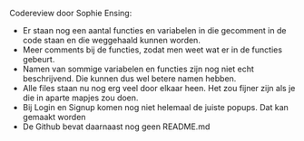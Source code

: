 Codereview door Sophie Ensing:

* Er staan nog een aantal functies en variabelen in die gecomment in de code staan en die weggehaald kunnen worden.
* Meer comments bij de functies, zodat men weet wat er in de functies gebeurt.
* Namen van sommige variabelen en functies zijn nog niet echt beschrijvend. Die kunnen dus wel betere namen hebben.
* Alle files staan nu nog erg veel door elkaar heen. Het zou fijner zijn als je die in aparte mapjes zou doen.
* Bij Login en Signup komen nog niet helemaal de juiste popups. Dat kan gemaakt worden
* De Github bevat daarnaast nog geen README.md
